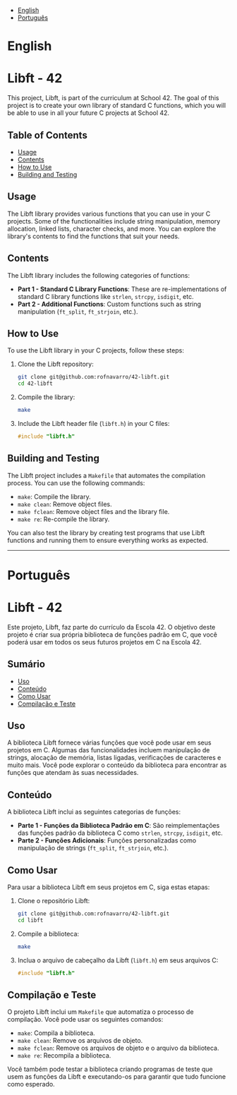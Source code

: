 - [English](#english)
- [Português](#português)

# English

# Libft - 42

This project, Libft, is part of the curriculum at School 42. The goal of this project is to create your own library of standard C functions, which you will be able to use in all your future C projects at School 42.

## Table of Contents

- [Usage](#usage)
- [Contents](#contents)
- [How to Use](#how-to-use)
- [Building and Testing](#building-and-testing)

## Usage

The Libft library provides various functions that you can use in your C projects. Some of the functionalities include string manipulation, memory allocation, linked lists, character checks, and more. You can explore the library's contents to find the functions that suit your needs.

## Contents

The Libft library includes the following categories of functions:

- **Part 1 - Standard C Library Functions**: These are re-implementations of standard C library functions like `strlen`, `strcpy`, `isdigit`, etc.
- **Part 2 - Additional Functions**: Custom functions such as string manipulation (`ft_split`, `ft_strjoin`, etc.).

## How to Use

To use the Libft library in your C projects, follow these steps:

1. Clone the Libft repository:
   ```sh
   git clone git@github.com:rofnavarro/42-libft.git
   cd 42-libft
   ```

2. Compile the library:
   ```sh
   make
   ```

3. Include the Libft header file (`libft.h`) in your C files:
   ```c
   #include "libft.h"
   ```

## Building and Testing

The Libft project includes a `Makefile` that automates the compilation process. You can use the following commands:

- `make`: Compile the library.
- `make clean`: Remove object files.
- `make fclean`: Remove object files and the library file.
- `make re`: Re-compile the library.

You can also test the library by creating test programs that use Libft functions and running them to ensure everything works as expected.
***

# Português

# Libft - 42

Este projeto, Libft, faz parte do currículo da Escola 42. O objetivo deste projeto é criar sua própria biblioteca de funções padrão em C, que você poderá usar em todos os seus futuros projetos em C na Escola 42.

## Sumário

- [Uso](#uso)
- [Conteúdo](#conteúdo)
- [Como Usar](#como-usar)
- [Compilação e Teste](#compilação-e-teste)


## Uso

A biblioteca Libft fornece várias funções que você pode usar em seus projetos em C. Algumas das funcionalidades incluem manipulação de strings, alocação de memória, listas ligadas, verificações de caracteres e muito mais. Você pode explorar o conteúdo da biblioteca para encontrar as funções que atendam às suas necessidades.

## Conteúdo

A biblioteca Libft inclui as seguintes categorias de funções:

- **Parte 1 - Funções da Biblioteca Padrão em C**: São reimplementações das funções padrão da biblioteca C como `strlen`, `strcpy`, `isdigit`, etc.
- **Parte 2 - Funções Adicionais**: Funções personalizadas como manipulação de strings (`ft_split`, `ft_strjoin`, etc.).

## Como Usar

Para usar a biblioteca Libft em seus projetos em C, siga estas etapas:

1. Clone o repositório Libft:
   ```sh
   git clone git@github.com:rofnavarro/42-libft.git
   cd libft
   ```

2. Compile a biblioteca:
   ```sh
   make
   ```

3. Inclua o arquivo de cabeçalho da Libft (`libft.h`) em seus arquivos C:
   ```c
   #include "libft.h"
   ```

## Compilação e Teste

O projeto Libft inclui um `Makefile` que automatiza o processo de compilação. Você pode usar os seguintes comandos:

- `make`: Compila a biblioteca.
- `make clean`: Remove os arquivos de objeto.
- `make fclean`: Remove os arquivos de objeto e o arquivo da biblioteca.
- `make re`: Recompila a biblioteca.

Você também pode testar a biblioteca criando programas de teste que usem as funções da Libft e executando-os para garantir que tudo funcione como esperado.
